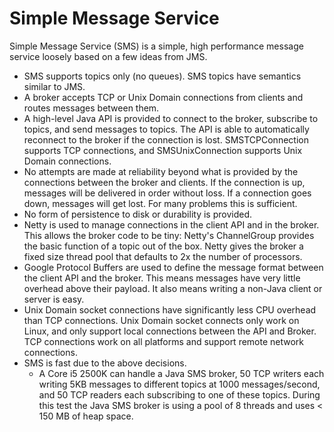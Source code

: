 Simple Message Service
======================

Simple Message Service (SMS) is a simple, high performance message service loosely based on a few ideas from JMS.

* SMS supports topics only (no queues).  SMS topics have semantics similar to JMS.
* A broker accepts TCP or Unix Domain connections from clients and routes messages between them.
* A high-level Java API is provided to connect to the broker, subscribe to topics, and send messages to topics.  The API is able to automatically reconnect to the broker if the connection is lost.  SMSTCPConnection supports TCP connections, and SMSUnixConnection supports Unix Domain connections.
* No attempts are made at reliability beyond what is provided by the connections between the broker and clients.  If the connection is up, messages will be delivered in order without loss.  If a connection goes down, messages will get lost.  For many problems this is sufficient.
* No form of persistence to disk or durability is provided.
* Netty is used to manage connections in the client API and in the broker.  This allows the broker code to be tiny: Netty's ChannelGroup provides the basic function of a topic out of the box.  Netty gives the broker a fixed size thread pool that defaults to 2x the number of processors.
* Google Protocol Buffers are used to define the message format between the client API and the broker.  This means messages have very little overhead above their payload.  It also means writing a non-Java client or server is easy.
* Unix Domain socket connections have significantly less CPU overhead than TCP connections.  Unix Domain socket connects only work on Linux, and only support local connections between the API and Broker.  TCP connections work on all platforms and support remote network connections.
* SMS is fast due to the above decisions.  
    * A Core i5 2500K can handle a Java SMS broker, 50 TCP writers each writing 5KB messages to different topics at 1000 messages/second, and 50 TCP readers each subscribing to one of these topics.  During this test the Java SMS broker is using a pool of 8 threads and uses < 150 MB of heap space.  

